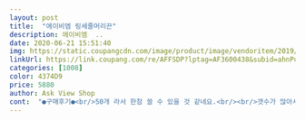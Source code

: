 ```yaml
---
layout: post 
title:  "에이비엠 링세줄머리끈" 
description: 에이비엠  ..
date: 2020-06-21 15:51:40 
img: https://static.coupangcdn.com/image/product/image/vendoritem/2019/06/28/4077398424/6507789b-d797-42eb-8f3c-f8e7949f799d.jpg 
linkUrl: https://link.coupang.com/re/AFFSDP?lptag=AF3600438&subid=ahnPublicAsk&pageKey=151013794&itemId=436013698&vendorItemId=4077398424&traceid=V0-113-4991eccdb4d4344f 
categories: [1008] 
color: 4374D9 
price: 5880 
author: Ask View Shop 
cont:  "●구매후기●<br/>50개 라서 한참 쓸 수 있을 것 같네요.<br/><br/>갯수가 많아서  한참 쓰겠어요 빠른 배송 감사합니다.<br/> 잘 쓸께요  생각보다 좀 얇아요<br/>다만, 링이 세줄이라 좀더 짱짱하게 느껴지는 느낌이네요 ㅎㅎ<br/>머리끈 자주 잃어버려서 이번에 아예 대용량으로 구매했는데요<br/>아이들 머리카락이 뜯기던 작은 고무줄 안녕<br/>엉킴이 없네요.<br/><br/>여러개 모아서 팔에 끼우면 팔찌느낌이라 더욱 굿♡<br/>요 고무줄은 머리도 단단히 묶기고<br/>이 가격에 고무줄 가성비 좋네요.<br/><br/>일반적으로 생각하는 머리끈의 짱짱함과 똑같구요<br/>작은 아기고무줄 졸업했어요.<br/>ㅎㅎ<br/>" 
---
```

